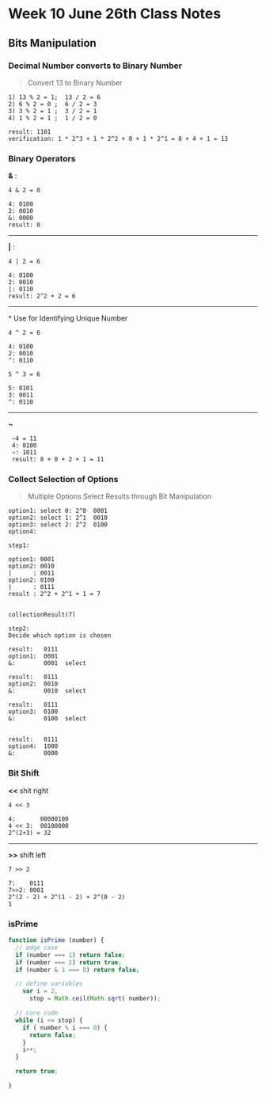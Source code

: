 # Week 10 June 26th Class Notes

## Bits Manipulation

### Decimal Number converts to Binary Number
> Convert 13 to Binary Number

```
1) 13 % 2 = 1;  13 / 2 = 6
2) 6 % 2 = 0 ;  6 / 2 = 3
3) 3 % 2 = 1 ;  3 / 2 = 1
4) 1 % 2 = 1 ;  1 / 2 = 0

result: 1101
verification: 1 * 2^3 + 1 * 2^2 + 0 + 1 * 2^1 = 8 + 4 + 1 = 13
```


### Binary Operators

**&** :
```
4 & 2 = 0

4: 0100
2: 0010
&: 0000
result: 0
```
----

**|** :
```
4 | 2 = 6

4: 0100
2: 0010
|: 0110
result: 2^2 + 2 = 6
```
----

**^**
Use for Identifying Unique Number
```
4 ^ 2 = 6

4: 0100
2: 0010
^: 0110

5 ^ 3 = 6

5: 0101
3: 0011
^: 0110

```
----
**~**
```
 ~4 = 11
 4: 0100
 ~: 1011
 result: 8 + 0 + 2 + 1 = 11
```

### Collect Selection of Options
> Multiple Options Select Results through Bit Manipulation

```
option1: select 0: 2^0  0001
option2: select 1: 2^1  0010
option3: select 2: 2^2  0100
option4:        

step1:

option1: 0001
option2: 0010
|      : 0011
option2: 0100
|      : 0111
result : 2^2 + 2^1 + 1 = 7


collectionResult(7)

step2:
Decide which option is chosen

result:   0111
option1:  0001
&:        0001  select

result:   0111
option2:  0010
&:        0010  select

result:   0111
option3:  0100
&:        0100  select


result:   0111
option4:  1000
&:        0000  
```

### Bit Shift

**<<**
shit right

```
4 << 3

4:       00000100
4 << 3:  00100000
2^(2+3) = 32
```

---

**>>**
shift left

```
7 >> 2

7:    0111
7>>2: 0001
2^(2 - 2) + 2^(1 - 2) + 2^(0 - 2)
1
```

### isPrime

```javascript
function isPrime (number) {
  // edge case
  if (number === 1) return false;
  if (number === 2) return true;
  if (number & 1 === 0) return false;

  // define variables
    var i = 2,
      stop = Math.ceil(Math.sqrt( number));

  // core code
  while (i <= stop) {
    if ( number % i === 0) {
      return false;
    }
    i++;
  }

  return true;

}

```

